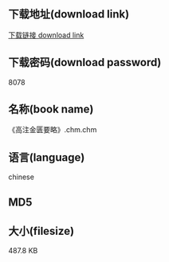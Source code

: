 ## 下载地址(download link)
[下载链接 download link](https://tutu365.netlify.app/?s=%E3%80%8A%E9%AB%98%E6%B3%A8%E9%87%91%E5%8C%AE%E8%A6%81%E7%95%A5%E3%80%8B.chm)

## 下载密码(download password)
8078

## 名称(book name)
《高注金匮要略》.chm.chm

## 语言(language)
chinese

## MD5


## 大小(filesize)
487.8 KB
